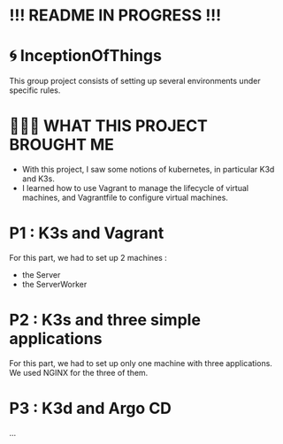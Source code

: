 # !!! README IN PROGRESS !!! #

# 🌀 InceptionOfThings

This group project consists of setting up several environments under specific rules.

# 👩🏻‍🏫 WHAT THIS PROJECT BROUGHT ME
- With this project, I saw some notions of kubernetes, in particular K3d and K3s.
- I learned how to use Vagrant to manage the lifecycle of virtual machines, and Vagrantfile to configure virtual machines.

# P1 : K3s and Vagrant

For this part, we had to set up 2 machines :
- the Server
- the ServerWorker

# P2 : K3s and three simple applications

For this part, we had to set up only one machine with three applications. <br/>
We used NGINX for the three of them.

# P3 : K3d and Argo CD

...
